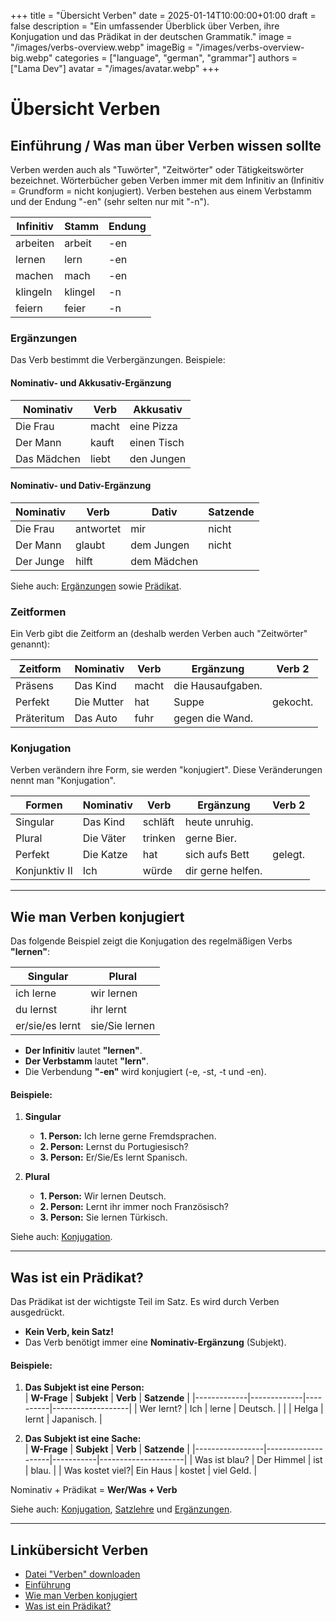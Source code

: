 +++
title = "Übersicht Verben"
date = 2025-01-14T10:00:00+01:00
draft = false
description = "Ein umfassender Überblick über Verben, ihre Konjugation und das Prädikat in der deutschen Grammatik."
image = "/images/verbs-overview.webp"
imageBig = "/images/verbs-overview-big.webp"
categories = ["language", "german", "grammar"]
authors = ["Lama Dev"]
avatar = "/images/avatar.webp"
+++


# Übersicht Verben

## Einführung / Was man über Verben wissen sollte
Verben werden auch als "Tuwörter", "Zeitwörter" oder Tätigkeitswörter bezeichnet. Wörterbücher geben Verben immer mit dem Infinitiv an (Infinitiv = Grundform = nicht konjugiert). Verben bestehen aus einem Verbstamm und der Endung "-en" (sehr selten nur mit "-n").

| **Infinitiv** | **Stamm** | **Endung** |
|---------------|-----------|------------|
| arbeiten      | arbeit    | -en        |
| lernen        | lern      | -en        |
| machen        | mach      | -en        |
| klingeln      | klingel   | -n         |
| feiern        | feier     | -n         |

### Ergänzungen
Das Verb bestimmt die Verbergänzungen. Beispiele:

#### Nominativ- und Akkusativ-Ergänzung
| **Nominativ** | **Verb** | **Akkusativ**          |
|---------------|----------|------------------------|
| Die Frau      | macht    | eine Pizza            |
| Der Mann      | kauft    | einen Tisch           |
| Das Mädchen   | liebt    | den Jungen            |

#### Nominativ- und Dativ-Ergänzung
| **Nominativ** | **Verb**    | **Dativ**         | **Satzende** |
|---------------|-------------|-------------------|--------------|
| Die Frau      | antwortet   | mir               | nicht        |
| Der Mann      | glaubt      | dem Jungen        | nicht        |
| Der Junge     | hilft       | dem Mädchen       |              |

Siehe auch: [Ergänzungen](#) sowie [Prädikat](#).

### Zeitformen
Ein Verb gibt die Zeitform an (deshalb werden Verben auch "Zeitwörter" genannt):

| **Zeitform** | **Nominativ** | **Verb** | **Ergänzung**      | **Verb 2**         |
|--------------|---------------|----------|--------------------|--------------------|
| Präsens      | Das Kind      | macht    | die Hausaufgaben.  |                    |
| Perfekt      | Die Mutter    | hat      | Suppe              | gekocht.           |
| Präteritum   | Das Auto      | fuhr     | gegen die Wand.    |                    |

### Konjugation
Verben verändern ihre Form, sie werden "konjugiert". Diese Veränderungen nennt man "Konjugation".

| **Formen**    | **Nominativ** | **Verb** | **Ergänzung**        | **Verb 2**        |
|---------------|---------------|----------|----------------------|-------------------|
| Singular      | Das Kind      | schläft  | heute unruhig.       |                   |
| Plural        | Die Väter     | trinken  | gerne Bier.          |                   |
| Perfekt       | Die Katze     | hat      | sich aufs Bett       | gelegt.           |
| Konjunktiv II | Ich           | würde    | dir gerne helfen.    |                   |

---

## Wie man Verben konjugiert
Das folgende Beispiel zeigt die Konjugation des regelmäßigen Verbs **"lernen"**:

| **Singular** | **Plural**          |
|--------------|---------------------|
| ich lerne    | wir lernen          |
| du lernst    | ihr lernt           |
| er/sie/es lernt | sie/Sie lernen  |

- **Der Infinitiv** lautet **"lernen"**.
- **Der Verbstamm** lautet **"lern"**.
- Die Verbendung **"-en"** wird konjugiert (-e, -st, -t und -en).

#### Beispiele:
1. **Singular**
   - **1. Person:** Ich lerne gerne Fremdsprachen.
   - **2. Person:** Lernst du Portugiesisch?
   - **3. Person:** Er/Sie/Es lernt Spanisch.

2. **Plural**
   - **1. Person:** Wir lernen Deutsch.
   - **2. Person:** Lernt ihr immer noch Französisch?
   - **3. Person:** Sie lernen Türkisch.

Siehe auch: [Konjugation](#).

---

## Was ist ein Prädikat?
Das Prädikat ist der wichtigste Teil im Satz. Es wird durch Verben ausgedrückt.

- **Kein Verb, kein Satz!**
- Das Verb benötigt immer eine **Nominativ-Ergänzung** (Subjekt).

#### Beispiele:
1. **Das Subjekt ist eine Person:**  
   | **W-Frage** | **Subjekt** | **Verb** | **Satzende**      |
   |-------------|-------------|----------|-------------------|
   | Wer lernt?  | Ich         | lerne    | Deutsch.          |
   |             | Helga       | lernt    | Japanisch.        |

2. **Das Subjekt ist eine Sache:**  
   | **W-Frage**     | **Subjekt**        | **Verb**  | **Satzende**        |
   |-----------------|--------------------|-----------|---------------------|
   | Was ist blau?   | Der Himmel         | ist       | blau.               |
   | Was kostet viel?| Ein Haus           | kostet    | viel Geld.          |

Nominativ + Prädikat = **Wer/Was + Verb**

Siehe auch: [Konjugation](#), [Satzlehre](#) und [Ergänzungen](#).

---

## Linkübersicht Verben
- [Datei "Verben" downloaden](#)
- [Einführung](#)
- [Wie man Verben konjugiert](#)
- [Was ist ein Prädikat?](#)
